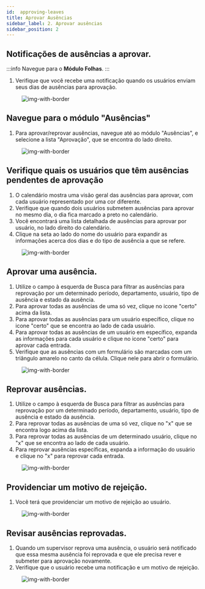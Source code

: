 ```yaml
---
id:  approving-leaves
title: Aprovar Ausências
sidebar_label: 2. Aprovar ausências
sidebar_position: 2
---
```


## Notificações de ausências a aprovar.

:::info
Navegue para o **Módulo Folhas**. 
:::

1. Verifique que você recebe uma notificação quando os usuários enviam seus dias de ausências para aprovação.

<figure>

![img-with-border](/img/university/leaves/approve-leaves10.png)
<figcaption></figcaption>
</figure>


## Navegue para o módulo "Ausências"

1. Para aprovar/reprovar ausências, navegue até ao módulo "Ausências", e selecione a lista "Aprovação", que se encontra do lado direito.

<figure>

![img-with-border](/img/university/leaves/approve-leaves1.png)
<figcaption></figcaption>
</figure>


## Verifique quais os usuários que têm ausências pendentes de aprovação

1. O calendário mostra uma visão geral das ausências para aprovar, com cada usuário representado por uma cor diferente.
2. Verifique que quando dois usuários submetem ausências para aprovar no mesmo dia, o dia fica marcado a preto no calendário.
3. Você encontrará uma lista detalhada de ausências para aprovar por usuário, no lado direito do calendário.
4. Clique na seta ao lado do nome do usuário para expandir as informações acerca dos dias e do tipo de ausência a que se refere.

<figure>

![img-with-border](/img/university/leaves/approve-leaves2.png)
<figcaption></figcaption>
</figure>


## Aprovar uma ausência.

1. Utilize o campo à esquerda de Busca para filtrar as ausências para reprovação por um determinado período, departamento, usuário, tipo de ausência e estado da ausência.
2. Para aprovar todas as ausências de uma só vez, clique no icone "certo" acima da lista.
3. Para aprovar todas as ausências para um usuário específico, clique no icone "certo"  que se encontra ao lado de cada usuário.
4. Para aprovar todas as ausências de um usuário em específico, expanda as informações para cada usuário e clique no icone "certo" para aprovar cada entrada.
5. Verifique que as ausências com um formulário são marcadas com um triângulo amarelo no canto da célula. Clique nele para abrir o formulário.

<figure>

![img-with-border](/img/university/leaves/approve-leaves3.png)
<figcaption></figcaption>
</figure>

## Reprovar ausências.

1. Utilize o campo à esquerda de Busca para filtrar as ausências para reprovação por um determinado período, departamento, usuário, tipo de ausência e estado da ausência.
2. Para reprovar todas as ausências de uma só vez, clique no "x" que se encontra logo acima da lista.
3. Para reprovar todas as ausências de um determinado usuário, clique no "x" que se encontra ao lado de cada usuário.
4. Para reprovar ausências específicas, expanda a informação do usuário e clique no "x" para reprovar cada entrada.


<figure>

![img-with-border](/img/university/leaves/approve-leaves4.png)
<figcaption></figcaption>
</figure>

  
## Providenciar um motivo de rejeição.


1. Você terá que providenciar um motivo de rejeição ao usuário.


<figure>

![img-with-border](/img/university/leaves/approve-leaves5.png)
<figcaption> </figcaption>
</figure>


## Revisar ausências reprovadas.

1. Quando um supervisor reprova uma ausência, o usuário será notificado que essa mesma ausência foi reprovada e que ele precisa rever e submeter para aprovação novamente.
2. Verifique que o usuário recebe uma notificação e um motivo de rejeição.

<figure>

![img-with-border](/img/university/leaves/approve-leaves6.png)
<figcaption> </figcaption>
</figure>
